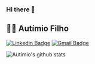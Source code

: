 ### Hi there 👋

## :man_technologist: Autímio Filho

[![Linkedin Badge](https://img.shields.io/badge/-LinkedIn-blue?style=flat-square&logo=Linkedin&logoColor=white&link=https://www.linkedin.com/in/autimio/)](https://www.linkedin.com/in/autimio/)
[![Gmail Badge](https://img.shields.io/badge/-Gmail-c14438?style=flat-square&logo=Gmail&logoColor=white&link=mailto:autimio.dev@gmail.com)](mailto:autimio.dev@gmail.com)

![Autímio's github stats](https://github-readme-stats.vercel.app/api?username=autimio&show_icons=true&theme=dracula)
